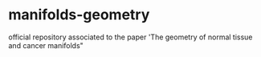 # manifolds-geometry
official repository associated to the paper 'The geometry of normal tissue and cancer manifolds"
